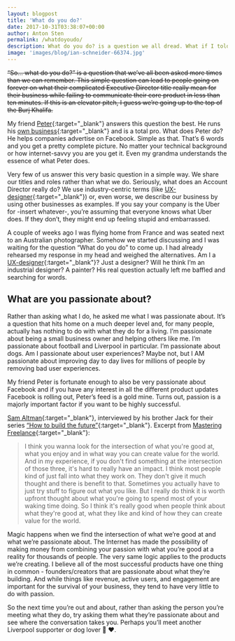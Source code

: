 ```yaml
---
layout: blogpost
title: 'What do you do?'
date: 2017-10-31T03:38:07+00:00
author: Anton Sten
permalink: /whatdoyoudo/
description: What do you do? is a question we all dread. What if I told you I had a better question?
image: 'images/blog/ian-schneider-66374.jpg'
---
```

~~“So… what do you do?” is a question that we’ve all been asked more times than we can remember. This simple question can lead to people going on forever on what their complicated Executive Director title really mean for their business while failing to communicate their core product in less than ten minutes. If this is an elevator pitch, I guess we’re going up to the top of the Burj Khalifa.~~

My friend [Peter](https://twitter.com/peterrosdahl){:target="_blank"} answers this question the best. He runs his [own business](http://adorable.se){:target="_blank"} and is a total pro. What does Peter do? He helps companies advertise on Facebook. Simple as that. That’s 6 words and you get a pretty complete picture. No matter your technical background or how internet-savvy you are you get it. Even my grandma understands the essence of what Peter does.

Very few of us answer this very basic question in a simple way. We share our titles and roles rather than what we do. Seriously, what does an Account Director really do? We use industry-centric terms (like [UX-designer](https://antonsten.com/ux-designer/){:target="_blank"}) or, even worse, we describe our business by using other businesses as examples. If you say your company is the Uber for -insert whatever-, you’re assuming that everyone knows what Uber does. If they don’t, they might end up feeling stupid and embarrassed.

A couple of weeks ago I was flying home from France and was seated next to an Australian photographer. Somehow we started discussing and I was waiting for the question “What do you do” to come up. I had already rehearsed my response in my head and weighed the alternatives. Am I a [UX-designer](https://antonsten.com/ux-designer/){:target="_blank"}? Just a designer? Will he think I’m an industrial designer? A painter? His real question actually left me baffled and searching for words.

## What are you passionate about?
Rather than asking what I do, he asked me what I was passionate about. It’s a question that hits home on a much deeper level and, for many people, actually has nothing to do with what they do for a living. I’m passionate about being a small business owner and helping others like me. I’m passionate about football and Liverpool in particular. I’m passionate about dogs. Am I passionate about user experiences? Maybe not, but I AM passionate about improving day to day lives for millions of people by removing bad user experiences.

My friend Peter is fortunate enough to also be very passionate about Facebook and if you have any interest in all the different product updates Facebook is rolling out, Peter’s feed is a gold mine. Turns out, passion is a majorly important factor if you want to be highly successful.

[Sam Altman](http://blog.samaltman.com){:target="_blank"}, interviewed by his brother Jack for their series [“How to build the future”](https://blog.ycombinator.com/category/how-to-build-the-future/){:target="_blank"}.
Excerpt from [Mastering Freelance](https://antonsten.com/books/masteringfreelance/){:target="_blank"}:

>I think you wanna look for the intersection of what you're good at, what you enjoy and in what way you can create value for the world. And in my experience, if you don't find something at the intersection of those three, it's hard to really have an impact. I think most people kind of just fall into what they work on. They don't give it much thought and there is benefit to that. Sometimes you actually have to just try stuff to figure out what you like. But I really do think it is worth upfront thought about what you're going to spend most of your waking time doing. So I think it's really good when people think about what they're good at, what they like and kind of how they can create value for the world.

Magic happens when we find the intersection of what we’re good at and what we’re passionate about. The Internet has made the possibility of making money from combining your passion with what you’re good at a reality for thousands of people. The very same logic applies to the products we’re creating. I believe all of the most successful products have one thing in common - founders/creators that are passionate about what they’re building. And while things like revenue, active users, and engagement are important for the survival of your business, they tend to have very little to do with passion.

So the next time you’re out and about, rather than asking the person you’re meeting what they do, try asking them what they’re passionate about and see where the conversation takes you. Perhaps you’ll meet another Liverpool supporter or dog lover 🐶 ❤️.
